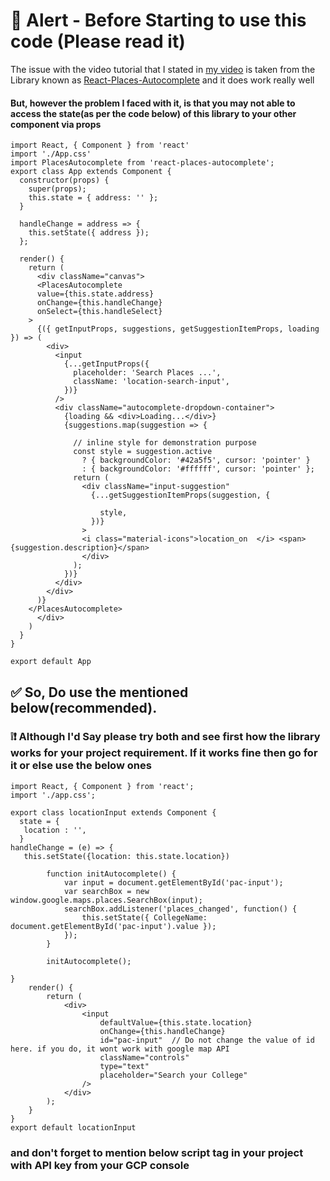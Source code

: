 # 🚨 Alert - Before Starting to use this code (Please read it)


The issue with the video tutorial that I stated in [my video](https://youtu.be/-KOZwDkWpJE "How to Make an Auto Complete Search Input in React.js") is taken from the Library known as [React-Places-Autocomplete](https://www.npmjs.com/package/react-places-autocomplete) and it does work really well

<h4>But, however the problem I faced with it, is that you may not able to access the state(as per the code below) of this library to your other component via props</h4> 

```
import React, { Component } from 'react'
import './App.css'
import PlacesAutocomplete from 'react-places-autocomplete';
export class App extends Component {
  constructor(props) {
    super(props);
    this.state = { address: '' };
  }
 
  handleChange = address => {
    this.setState({ address });
  };
 
  render() {
    return (
      <div className="canvas">
      <PlacesAutocomplete
      value={this.state.address}
      onChange={this.handleChange}
      onSelect={this.handleSelect}
    >
      {({ getInputProps, suggestions, getSuggestionItemProps, loading }) => (
        <div>
          <input
            {...getInputProps({
              placeholder: 'Search Places ...',
              className: 'location-search-input',
            })}
          />
          <div className="autocomplete-dropdown-container">
            {loading && <div>Loading...</div>}
            {suggestions.map(suggestion => {
              
              // inline style for demonstration purpose
              const style = suggestion.active
                ? { backgroundColor: '#42a5f5', cursor: 'pointer' }
                : { backgroundColor: '#ffffff', cursor: 'pointer' };
              return (
                <div className="input-suggestion"
                  {...getSuggestionItemProps(suggestion, {
                    
                    style,
                  })}
                >
                <i class="material-icons">location_on  </i> <span>{suggestion.description}</span>
                </div>
              );
            })}
          </div>
        </div>
      )}
    </PlacesAutocomplete>
      </div>
    )
  }
}

export default App
```

<h2>
✅ So, Do use the mentioned below(recommended).
</h2>
<h3>❕❗ Although I'd Say please try both and see first how the library works for your project requirement. If it works fine then go for it or else use the below ones</h3>

```
import React, { Component } from 'react';
import './app.css';

export class locationInput extends Component {
  state = {
   location : '',
  }
handleChange = (e) => {
   this.setState({location: this.state.location})
  
		function initAutocomplete() {
			var input = document.getElementById('pac-input');
			var searchBox = new window.google.maps.places.SearchBox(input);
			searchBox.addListener('places_changed', function() {
				this.setState({ CollegeName: document.getElementById('pac-input').value });
			});
		}
  
		initAutocomplete();

}
	render() {
		return (
			<div>
				<input
					defaultValue={this.state.location}
					onChange={this.handleChange}
					id="pac-input"  // Do not change the value of id here. if you do, it wont work with google map API
					className="controls"
					type="text"
					placeholder="Search your College"
				/>
			</div>
		);
	}
}
export default locationInput
```
<h3>and don't forget to mention below script tag in your project with API key from your GCP console</h3>

<code><script async defer src="https://maps.googleapis.com/maps/api/js?key=YOUR_API_KEY&callback=initMap" type="text/javascript"></script></code>

